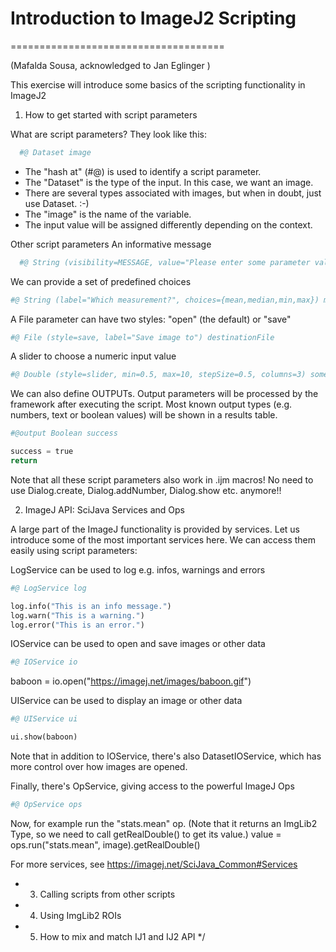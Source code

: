 # Introduction to ImageJ2 Scripting
=====================================

(Mafalda Sousa, acknowledged to Jan Eglinger )

This exercise will introduce some basics of the scripting functionality in ImageJ2
 
1. How to get started with script parameters
 
What are script parameters?
They look like this:

```python
  #@ Dataset image
  ```

* The "hash at" (#@) is used to identify a script parameter.
* The "Dataset" is the type of the input. In this case, we want an image.
* There are several types associated with images, but when in doubt, just use Dataset. :-)
* The "image" is the name of the variable.
* The input value will be assigned differently depending on the context.

Other script parameters
An informative message
```python
  #@ String (visibility=MESSAGE, value="Please enter some parameter values", persist=false, required=false) msg
  ```

We can provide a set of predefined choices
```python
#@ String (label="Which measurement?", choices={mean,median,min,max}) measurement
```
A File parameter can have two styles: "open" (the default) or "save"
```python
#@ File (style=save, label="Save image to") destinationFile
```
A slider to choose a numeric input value
```python
#@ Double (style=slider, min=0.5, max=10, stepSize=0.5, columns=3) someValue
```
We can also define OUTPUTs.
Output parameters will be processed by the framework after executing the script.
Most known output types (e.g. numbers, text or boolean values) will be shown in a results table.

```python
#@output Boolean success

success = true
return 
```
Note that all these script parameters also work in .ijm macros! No need to use Dialog.create, Dialog.addNumber, Dialog.show etc. anymore!!

2. ImageJ API: SciJava Services and Ops
 
A large part of the ImageJ functionality is provided by services.
Let us introduce some of the most important services here.
We can access them easily using script parameters:
 
LogService can be used to log e.g. infos, warnings and errors
```python
#@ LogService log

log.info("This is an info message.")
log.warn("This is a warning.")
log.error("This is an error.")
```

IOService can be used to open and save images or other data
```python
#@ IOService io
```
baboon = io.open("https://imagej.net/images/baboon.gif")

UIService can be used to display an image or other data
```python
#@ UIService ui

ui.show(baboon)
```
Note that in addition to IOService, there's also DatasetIOService, which has more control over how images are opened.

Finally, there's OpService, giving access to the powerful ImageJ Ops
```python
#@ OpService ops
```

Now, for example run the "stats.mean" op. (Note that it returns an ImgLib2 Type, so we need to call getRealDouble() to get its value.)
value = ops.run("stats.mean", image).getRealDouble()

For more services, see https://imagej.net/SciJava_Common#Services
 
 * 3. Calling scripts from other scripts
 * 4. Using ImgLib2 ROIs
 * 5. How to mix and match IJ1 and IJ2 API
 */
 
 
